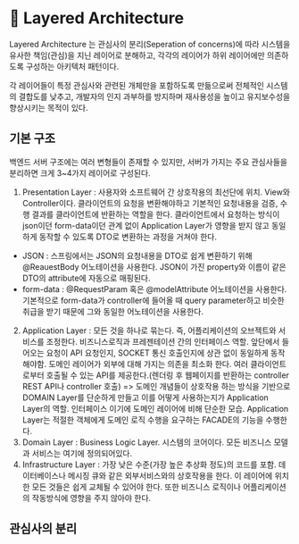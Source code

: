 # 🥑 Layered Architecture

Layered Architecture 는 관심사의 분리(Seperation of concerns)에 따라 시스템을 유사한 책임(관심)을 지닌 레이어로 분해하고, 각각의 레이어가 하위 레이어에만 의존하도록 구성하는 아키텍처 패턴이다.&#x20;

각 레이어들이 특정 관심사와 관련된 개체만을 포함하도록 만듦으로써 전체적인 시스템의 결합도를 낮추고, 개발자의 인지 과부하를 방지하며 재사용성을 높이고 유지보수성을 향상시키는 목적이 있다.

## 기본 구조

백엔드 서버 구조에는 여러 변형들이 존재할 수 있지만, 서버가 가지는 주요 관심사들을 분리하면 크게 3\~4가지 레이어로 구성된다.

1. Presentation Layer : 사용자와 소프트웨어 간 상호작용의 최선단에 위치. View와 Controller이다. 클라이언트의 요청을 변환해야하고 기본적인 요청내용을 검증, 수행 결과를 클라이언트에 반환하는 역할을 한다. 클라이언트에서 요청하는 방식이 json이던 form-data이던 관계 없이 Application Layer가 영향을 받지 않고 동일하게 동작할 수 있도록 DTO로 변환하는 과정을 거쳐야 한다.

* JSON : 스프링에서는 JSON의 요청내용을 DTO로 쉽게 변환하기 위해 @ReauestBody 어노테이션을 사용한다. JSON이 가진 property와 이름이 같은 DTO의 attribute에 자동으로 매핑된다.
* form-data : @RequestParam 혹은 @modelAttribute 어노테이션을 사용한다. 기본적으로 form-data가 controller에 들어올 때 query parameter하고 비슷한 취급을 받기 때문에 그와 동일한 어노테이션을 사용한다.

2. Application Layer : 모든 것을 하나로 묶는다. 즉, 어플리케이션의 오브젝트와 서비스를 조정한다. 비즈니스로직과 프레젠테이션 간의 인터페이스 역할. 앞단에서 들어오는 요청이 API 요청인지, SOCKET 통신 호출인지에 상관 없이 동일하게 동작해야함. 도메인 레이어가 외부에 대해 가지는 의존을 최소화 한다. 여러 클라이언트로부터 호출될 수 있는 API를 제공한다.(렌더링 후 웹페이지를 반환하는 controller REST API나 controller 호출) => 도메인 개념들이 상호작용 하는 방식을 기반으로 DOMAIN Layer를 단순하게 만들고 이를 어떻게 사용하는지가 Application Layer의 역할. 인터페이스 이기에 도메인 레이어에 비해 단순한 모습. Application Layer는 적절한 객체에게 도메인 로직 수행을 요구하는 FACADE의 기능을 수행한다.
3. Domain Layer : Business Logic Layer. 시스템의 코어이다. 모든 비즈니스 모델과 서비스는 여기에 정의되어있다.&#x20;
4. Infrastructure Layer : 가장 낮은 수준(가장 높은 추상화 정도)의 코드를 포함. 데이터베이스나 메시징 큐와 같은 외부서비스와의 상호작용을 한다. 이 레이어에 위치한 모든 것들은 쉽게 교체될 수 있어야 한다. 또한 비즈니스 로직이나 어플리케이션의 작동방식에 영향을 주지 않아야 한다.

## 관심사의 분리

